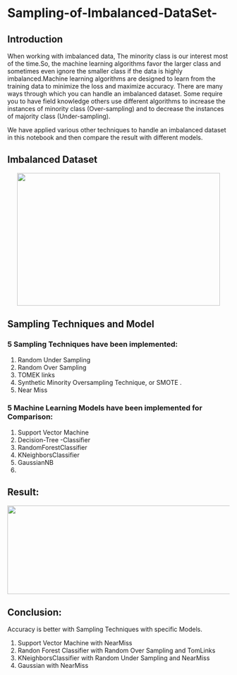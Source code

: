 # Sampling-of-Imbalanced-DataSet-

## Introduction
When working with imbalanced data, The minority class is our interest most of the time.So, the machine learning algorithms favor the larger class and sometimes even ignore the smaller class if the data is highly imbalanced.Machine learning algorithms are designed to learn from the training data to minimize the loss and maximize accuracy.
There are many ways through which you can handle an imbalanced dataset. Some require you to have field knowledge others use different algorithms to increase the instances of minority class (Over-sampling) and to decrease the instances of majority class (Under-sampling).

We have applied various other techniques to handle an imbalanced dataset in this notebook and then compare the result with different models.

## Imbalanced Dataset

  
  <p align="center">
  <img width="460" height="300" src="https://user-images.githubusercontent.com/82312885/219968300-431c1c29-15de-449c-85b5-6754749b0690.png"> 
   
</p>

   


## Sampling Techniques and Model

### 5 Sampling Techniques have been implemented:

1.  Random Under Sampling
2.  Random Over Sampling
3.  TOMEK links 
4.  Synthetic Minority Oversampling Technique, or SMOTE .
5.  Near Miss



### 5 Machine Learning Models  have been implemented for Comparison:

1.  Support Vector Machine
2.  Decision-Tree -Classifier	
3.  RandomForestClassifier	
4.  KNeighborsClassifier	
5.  GaussianNB	
6.  

## Result:

<p align="center">
  <img width="800" height="200" src="https://user-images.githubusercontent.com/82312885/219968860-35c65ab1-ab40-40b3-a7e6-4f8381f3e2ef.png"> 
</p>



## Conclusion:

Accuracy is better with Sampling Techniques with specific Models.

1.  Support Vector Machine with NearMiss
2.  Randon Forest Classifier with Random Over Sampling and TomLinks
3.  KNeighborsClassifier with Random Under Sampling and NearMiss
4.  Gaussian with NearMiss 


